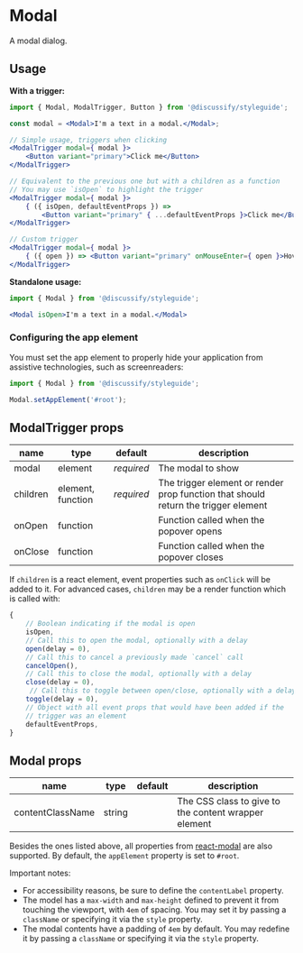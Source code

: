 # Modal

A modal dialog.

## Usage

**With a trigger:**

```jsx
import { Modal, ModalTrigger, Button } from '@discussify/styleguide';

const modal = <Modal>I'm a text in a modal.</Modal>;

// Simple usage, triggers when clicking
<ModalTrigger modal={ modal }>
    <Button variant="primary">Click me</Button>
</ModalTrigger>

// Equivalent to the previous one but with a children as a function
// You may use `isOpen` to highlight the trigger
<ModalTrigger modal={ modal }>
    { ({ isOpen, defaultEventProps }) =>
        <Button variant="primary" { ...defaultEventProps }>Click me</Button> }
</ModalTrigger>

// Custom trigger
<ModalTrigger modal={ modal }>
    { ({ open }) => <Button variant="primary" onMouseEnter={ open }>Hover me</Button> }
</ModalTrigger>
```

**Standalone usage:**

```jsx
import { Modal } from '@discussify/styleguide';

<Modal isOpen>I'm a text in a modal.</Modal>
```

### Configuring the app element

You must set the app element to properly hide your application from assistive technologies, such as screenreaders:

```js
import { Modal } from '@discussify/styleguide';

Modal.setAppElement('#root');
```

## ModalTrigger props

| name | type | default | description |
| ---- | ---- | ------- | ----------- |
| modal | element | *required* | The modal to show |
| children | element, function | *required* | The trigger element or render prop function that should return the trigger element |
| onOpen | function | | Function called when the popover opens |
| onClose | function | | Function called when the popover closes |

If `children` is a react element, event properties such as `onClick` will be added to it.
For advanced cases, `children` may be a render function which is called with:

```js
{
    // Boolean indicating if the modal is open
    isOpen,
    // Call this to open the modal, optionally with a delay
    open(delay = 0),
    // Call this to cancel a previously made `cancel` call
    cancelOpen(),
    // Call this to close the modal, optionally with a delay
    close(delay = 0),
     // Call this to toggle between open/close, optionally with a delay
    toggle(delay = 0),
    // Object with all event props that would have been added if the
    // trigger was an element
    defaultEventProps,
}
```

## Modal props

| name | type | default | description |
| ---- | ---- | ------- | ----------- |
| contentClassName | string | | The CSS class to give to the content wrapper element |

Besides the ones listed above, all properties from [react-modal](http://reactcommunity.org/react-modal/#usage) are also supported.
By default, the `appElement` property is set to `#root`.

Important notes:

- For accessibility reasons, be sure to define the `contentLabel` property.
- The model has a `max-width` and `max-height` defined to prevent it from touching the viewport, with `4em` of spacing. You may set it by passing a `className` or specifying it via the `style` property.
- The modal contents have a padding of `4em` by default. You may redefine it by passing a `className` or specifying it via the `style` property.
